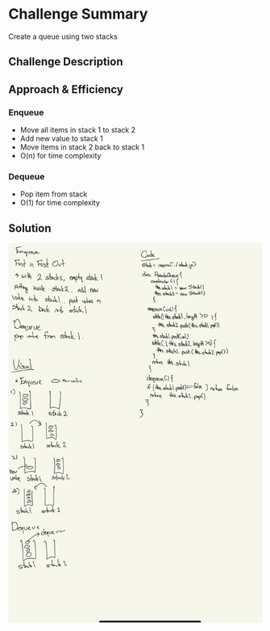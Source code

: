# Challenge Summary
<!-- Short summary or background information -->
Create a queue using two stacks
## Challenge Description
<!-- Description of the challenge -->

## Approach & Efficiency
<!-- What approach did you take? Why? What is the Big O space/time for this approach? -->
### Enqueue 
- Move all items in stack 1 to stack 2
- Add new value to stack 1
- Move items in stack 2 back to stack 1
- O(n) for time complexity

### Dequeue
- Pop item from stack
- O(1) for time complexity
## Solution
<!-- Embedded whiteboard image -->
![](./img/q-with-stack.jpeg)
